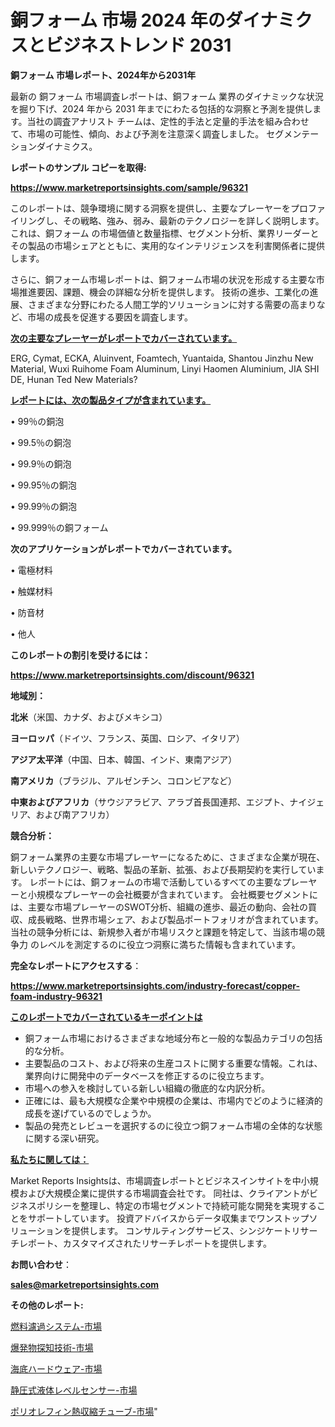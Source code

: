 # 銅フォーム 市場 2024 年のダイナミクスとビジネストレンド 2031

<strong>銅フォーム 市場レポート、2024年から2031年</strong>

最新の 銅フォーム 市場調査レポートは、銅フォーム 業界のダイナミックな状況を掘り下げ、2024 年から 2031 年までにわたる包括的な洞察と予測を提供します。当社の調査アナリスト チームは、定性的手法と定量的手法を組み合わせて、市場の可能性、傾向、および予測を注意深く調査しました。 セグメンテーションダイナミクス。



<strong>レポートのサンプル コピーを取得:</strong> <a href=https://www.marketreportsinsights.com/sample/96321>

<strong><u>https://www.marketreportsinsights.com/sample/96321</u></strong></a>

このレポートは、競争環境に関する洞察を提供し、主要なプレーヤーをプロファイリングし、その戦略、強み、弱み、最新のテクノロジーを詳しく説明します。 これは、銅フォーム の市場価値と数量指標、セグメント分析、業界リーダーとその製品の市場シェアとともに、実用的なインテリジェンスを利害関係者に提供します。

さらに、銅フォーム市場レポートは、銅フォーム市場の状況を形成する主要な市場推進要因、課題、機会の詳細な分析を提供します。 技術の進歩、工業化の進展、さまざまな分野にわたる人間工学的ソリューションに対する需要の高まりなど、市場の成長を促進する要因を調査します。



<strong><u>次の主要なプレーヤーがレポートでカバーされています。</u></strong>

ERG, Cymat, ECKA, Aluinvent, Foamtech, Yuantaida, Shantou Jinzhu New Material, Wuxi Ruihome Foam Aluminum, Linyi Haomen Aluminium, JIA SHI DE, Hunan Ted New Materials?



<strong><u><b>レポートには、次の製品タイプが含まれています。</b></u></strong>

• 99％の銅泡

•  99.5％の銅泡

•  99.9％の銅泡

•  99.95％の銅泡

•  99.99％の銅泡

•  99.999％の銅フォーム



<strong><b>次のアプリケーションがレポートでカバーされています。</b></strong>

• 電極材料

• 触媒材料

• 防音材

• 他人



<strong><b>このレポートの割引を受けるには：</b></strong><a href=https://www.marketreportsinsights.com/discount/96321>

<strong><u>https://www.marketreportsinsights.com/discount/96321</u></strong></a>



<strong>地域別：</strong>



<strong>北米</strong>（米国、カナダ、およびメキシコ）



<strong>ヨーロッパ</strong>（ドイツ、フランス、英国、ロシア、イタリア）



<strong>アジア太平洋</strong>（中国、日本、韓国、インド、東南アジア）



<strong>南アメリカ</strong>（ブラジル、アルゼンチン、コロンビアなど）



<strong>中東およびアフリカ</strong>（サウジアラビア、アラブ首長国連邦、エジプト、ナイジェリア、および南アフリカ）



<strong>競合分析：</strong>

銅フォーム業界の主要な市場プレーヤーになるために、さまざまな企業が現在、新しいテクノロジー、戦略、製品の革新、拡張、および長期契約を実行しています。 レポートには、銅フォームの市場で活動しているすべての主要なプレーヤーと小規模なプレーヤーの会社概要が含まれています。 会社概要セグメントには、主要な市場プレーヤーのSWOT分析、組織の進歩、最近の動向、会社の買収、成長戦略、世界市場シェア、および製品ポートフォリオが含まれています。 当社の競争分析には、新規参入者が市場リスクと課題を特定して、当該市場の競争力 のレベルを測定するのに役立つ洞察に満ちた情報も含まれています。



<strong>完全なレポートにアクセスする</strong>：

<a href=https://www.marketreportsinsights.com/industry-forecast/copper-foam-industry-96321>

<strong><u>https://www.marketreportsinsights.com/industry-forecast/copper-foam-industry-96321</u></strong></a>



<strong><u><b>このレポートでカバーされているキーポイントは</b></u></strong>
<ul>
  <li>銅フォーム市場におけるさまざまな地域分布と一般的な製品カテゴリの包括的な分析。</li>
  <li>主要製品のコスト、および将来の生産コストに関する重要な情報。これは、業界向けに開発中のデータベースを修正するのに役立ちます。</li>
  <li>市場への参入を検討している新しい組織の徹底的な内訳分析。</li>
  <li>正確には、最も大規模な企業や中規模の企業は、市場内でどのように経済的成長を遂げているのでしょうか。</li>
  <li>製品の発売とレビューを選択するのに役立つ銅フォーム市場の全体的な状態に関する深い研究。</li>
</ul>


<strong><u><b>私たちに関しては：</b></u></strong>

Market Reports Insightsは、市場調査レポートとビジネスインサイトを中小規模および大規模企業に提供する市場調査会社です。 同社は、クライアントがビジネスポリシーを整理し、特定の市場セグメントで持続可能な開発を実現することをサポートしています。 投資アドバイスからデータ収集までワンストップソリューションを提供します。 コンサルティングサービス、シンジケートリサーチレポート、カスタマイズされたリサーチレポートを提供します。



<strong><b>お問い合わせ</b></strong>：

<a href=mailto:sales@marketreportsinsights.com>

<strong><u>sales@marketreportsinsights.com</u></strong></a>



<strong>その他のレポート:</strong>

<a href=https://www.linkedin.com/pulse/燃料濾過システム-市場-2023-総利益と主要ベンダー-2030-consumer-connection-collective-360-67wtf/>燃料濾過システム-市場</a>

<a href=https://www.linkedin.com/pulse/爆発物探知技術-市場-2023-swot-分析と成長率-2030-data-dive-discoveries-24-analysis-sfx9f/>爆発物探知技術-市場</a>

<a href=https://www.linkedin.com/pulse/海底ハードウェア-市場-2030-年までの需要に焦点を当てた-2023-年調査レポート-pr-news-hub-uj5if/>海底ハードウェア-市場</a>

<a href=https://www.linkedin.com/pulse/静圧式液体レベルセンサー-市場-2023-収益と成長ドライバー-2030-wttnf/>静圧式液体レベルセンサー-市場</a>

<a href=https://www.linkedin.com/pulse/ポリオレフィン熱収縮チューブ-市場-2023-収益と成長ドライバー-2030-pr-news-hub-ozrof/>ポリオレフィン熱収縮チューブ-市場</a>"
